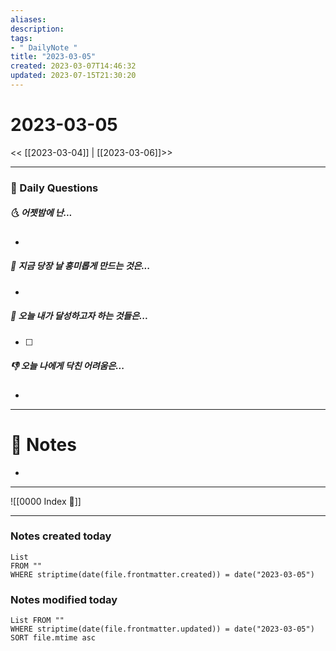 ```yaml
---
aliases: 
description:
tags:
- " DailyNote "
title: "2023-03-05"
created: 2023-03-07T14:46:32
updated: 2023-07-15T21:30:20
---
```


# 2023-03-05

<< [[2023-03-04]] | [[2023-03-06]]>>

---

### 📅 Daily Questions

##### 🌜 어젯밤에 난...

- 

##### 🙌 지금 당장 날 흥미롭게 만드는 것은...

- 

##### 🚀 오늘 내가 달성하고자 하는 것들은...

- [ ] 

##### 👎 오늘 나에게 닥친 어려움은...

- 

---

# 📝 Notes

- 

---
![[0000 Index 🔗]]

---

### Notes created today

```dataview
List 
FROM "" 
WHERE striptime(date(file.frontmatter.created)) = date("2023-03-05")
```

### Notes modified today

```dataview
List FROM "" 
WHERE striptime(date(file.frontmatter.updated)) = date("2023-03-05") 
SORT file.mtime asc
```
